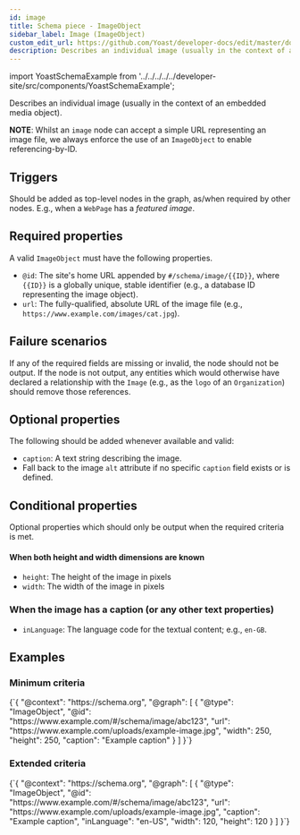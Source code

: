 ```yaml
---
id: image
title: Schema piece - ImageObject
sidebar_label: Image (ImageObject)
custom_edit_url: https://github.com/Yoast/developer-docs/edit/master/docs/features/schema/pieces/image.md
description: Describes an individual image (usually in the context of an embedded media object).
---
```

import YoastSchemaExample from '../../../../../developer-site/src/components/YoastSchemaExample';

Describes an individual image (usually in the context of an embedded media object).

**NOTE**: Whilst an `image` node can accept a simple URL representing an image file, we always enforce the use of an `ImageObject` to enable referencing-by-ID.

## Triggers
Should be added as top-level nodes in the graph, as/when required by other nodes. E.g., when a `WebPage` has a *featured image*.

## Required properties
A valid `ImageObject` must have the following properties.
* `@id`: The site's home URL appended by `#/schema/image/{{ID}}`, where `{{ID}}` is a globally unique, stable identifier (e.g., a database ID representing the image object).
* `url`: The fully-qualified, absolute URL of the image file (e.g., `https://www.example.com/images/cat.jpg`).

## Failure scenarios
If any of the required fields are missing or invalid, the node should not be output.
If the node is not output, any entities which would otherwise have declared a relationship with the `Image` (e.g., as the `logo` of an `Organization`) should remove those references.

## Optional properties
The following should be added whenever available and valid:
* `caption`: A text string describing the image.
 * Fall back to the image `alt` attribute if no specific `caption` field exists or is defined.

## Conditional properties
Optional properties which should only be output when the required criteria is met.

#### When both height and width dimensions are known
* `height`: The height of the image in pixels
* `width`: The width of the image in pixels

### When the image has a caption (or any other text properties)
* `inLanguage`: The language code for the textual content; e.g., `en-GB`.

## Examples

### Minimum criteria

<YoastSchemaExample>
{`{
      "@context": "https://schema.org",
      "@graph": [
          {
              "@type": "ImageObject",
              "@id": "https://www.example.com/#/schema/image/abc123",
              "url": "https://www.example.com/uploads/example-image.jpg",
              "width": 250,
              "height": 250,
              "caption": "Example caption"
          }
      ]
  }`}
</YoastSchemaExample>

### Extended criteria

<YoastSchemaExample>
{`{
      "@context": "https://schema.org",
      "@graph": [
          {
              "@type": "ImageObject",
              "@id": "https://www.example.com/#/schema/image/abc123",
              "url": "https://www.example.com/uploads/example-image.jpg",
              "caption": "Example caption",
              "inLanguage": "en-US",
              "width": 120,
              "height": 120
          }
      ]
  }`}
</YoastSchemaExample>
